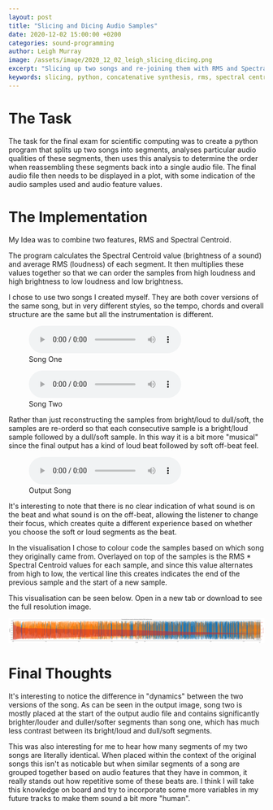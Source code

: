 ```yaml
---
layout: post
title: "Slicing and Dicing Audio Samples"
date: 2020-12-02 15:00:00 +0200
categories: sound-programming
author: Leigh Murray
image: /assets/image/2020_12_02_leigh_slicing_dicing.png
excerpt: "Slicing up two songs and re-joining them with RMS and Spectral Centroid values."
keywords: slicing, python, concatenative synthesis, rms, spectral centroid
---
```


# The Task

The task for the final exam for scientific computing was to create a python program that splits up two songs into segments, analyses particular
audio qualities of these segments, then uses this analysis to determine the order when reassembling these segments back into a single audio file.
The final audio file then needs to be displayed in a plot, with some indication of the audio samples used and audio feature values.

# The Implementation

My Idea was to combine two features, RMS and Spectral Centroid.

The program calculates the Spectral Centroid value (brightness of a sound) and average RMS (loudness)
of each segment. It then multiplies these values together so that we can order the samples from
high loudness and high brightness to low loudness and low brightness.

I chose to use two songs I created myself. They are both cover versions of the same song, but in very different styles,
so the tempo, chords and overall structure are the same but all the instrumentation is different.

<figure style="float: none">
  <audio controls>
    <source src="https://www.uio.no/english/studies/programmes/mct-master/blog/assets/audio/2020_12_02_leigh_song_one.wav" type="audio/mpeg">
    Song One
  </audio>
  <figcaption>Song One</figcaption>
</figure>

<figure style="float: none">
  <audio controls>
    <source src="https://www.uio.no/english/studies/programmes/mct-master/blog/assets/audio/2020_12_02_leigh_song_two.wav" type="audio/mpeg">
    Song Two
  </audio>
  <figcaption>Song Two</figcaption>
</figure>

Rather than just reconstructing the samples from bright/loud to dull/soft, the samples are re-orderd so
that each consecutive sample is a bright/loud sample followed by a dull/soft sample. In this way it is a
bit more "musical" since the final output has a kind of loud beat followed by soft off-beat feel.

<figure style="float: none">
  <audio controls>
    <source src="https://www.uio.no/english/studies/programmes/mct-master/blog/assets/audio/2020_12_02_leigh_slicing_output.wav" type="audio/mpeg">
    Output Song
  </audio>
  <figcaption>Output Song</figcaption>
</figure>

It's interesting to note that there is no clear indication of what sound is on the beat and what sound is on
the off-beat, allowing the listener to change their focus, which creates quite a different experience
based on whether you choose the soft or loud segments as the beat.

In the visualisation I chose to colour code the samples based on which song they originally came from.
Overlayed on top of the samples is the RMS * Spectral Centroid values for each sample, and since this value
alternates from high to low, the vertical line this creates indicates the end of the previous sample and
the start of a new sample.

This visualisation can be seen below. Open in a new tab or download to see the full resolution image.

![Slicing Audio Output](/assets/image/2020_12_02_leigh_slicing_full_output.png)

# Final Thoughts

It's interesting to notice the difference in "dynamics" between the two versions of the song.  As can
be seen in the output image, song two is mostly placed at the start of the output audio file and
contains significantly brighter/louder and duller/softer segments than song one, which has much less
contrast between its bright/loud and dull/soft segments.

This was also interesting for me to hear how many segments of my two songs are literally identical.
When placed within the context of the original songs this isn't as noticable but when similar segments of a song
are grouped together based on audio features that they have in common, it really stands out how repetitive
some of these beats are. I think I will take this knowledge on board and try to incorporate some more variables
in my future tracks to make them sound a bit more "human".
